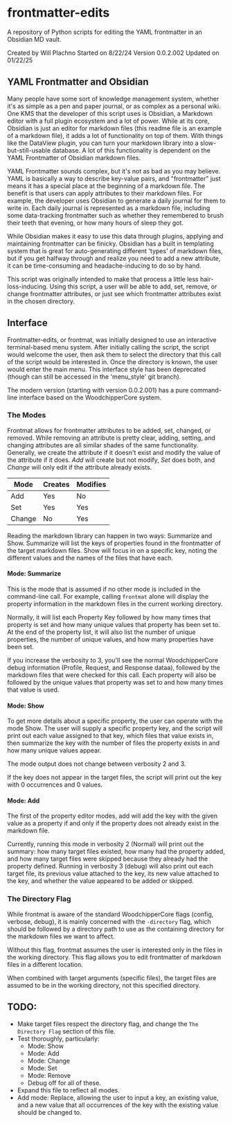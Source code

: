 # frontmatter-edits
A repository of Python scripts for editing the YAML frontmatter in an Obsidian MD vault.

Created by Will Plachno
Started on 8/22/24
Version 0.0.2.002
Updated on 01/22/25

## YAML Frontmatter and Obsidian

Many people have some sort of knowledge management system, whether it's as simple as a pen and paper journal, or as complex as a personal wiki. One KMS that the developer of this script uses is Obsidian, a Markdown editor with a full plugin ecosystem and a lot of power. While at its core, Obsidian is just an editor for markdown files (this readme file is an example of a markdown file), it adds a lot of functionality on top of them. With things like the DataView plugin, you can turn your markdown library into a slow-but-still-usable database. A lot of this functionality is dependent on the YAML Frontmatter of Obsidian markdown files.

YAML Frontmatter sounds complex, but it's not as bad as you may believe. YAML is basically a way to describe key-value pairs, and "frontmatter" just means it has a special place at the beginning of a markdown file. The benefit is that users can apply attributes to their markdown files. For example, the developer uses Obsidian to generate a daily journal for them to write in. Each daily journal is represented as a markdown file, including some data-tracking frontmatter such as whether they remembered to brush their teeth that evening, or how many hours of sleep they got.

While Obsidian makes it easy to use this data through plugins, applying and maintaining frontmatter can be finicky. Obsidian has a built in templating system that is great for auto-generating different 'types' of markdown files, but if you get halfway through and realize you need to add a new attribute, it can be time-consuming and headache-inducing to do so by hand. 

This script was originally intended to make that process a little less hair-loss-inducing. Using this script, a user will be able to add, set, remove, or change frontmatter attributes, or just see which frontmatter attributes exist in the chosen directory. 

## Interface

Frontmatter-edits, or frontmat, was initially designed to use an interactive terminal-based menu system. After initially calling the script, the script would welcome the user, then ask them to select the directory that this call of the script would be interested in. Once the directory is known, the user would enter the main menu. This interface style has been deprecated (though can still be accessed in the 'menu_style' git branch). 

The modern version (starting with version 0.0.2.001) has a pure command-line interface based on the WoodchipperCore system. 

### The Modes

Frontmat allows for frontmatter attributes to be added, set, changed, or removed. While removing an attribute is pretty clear, adding, setting, and changing attributes are all similar shades of the same functionality. Generally, we create the attribute if it doesn't exist and modify the value of the attribute if it does. *Add* will create but not modify, *Set* does both, and *Change* will only edit if the attribute already exists. 

| Mode     | Creates | Modifies |
|----------|---------|----------|
| Add      | Yes     | No       |
| Set      | Yes     | Yes      |
| Change   | No      | Yes      |

Reading the markdown library can happen in two ways: Summarize and Show. Summarize will list the keys of properties found in the frontmatter of the target markdown files. Show will focus in on a specific key, noting the different values and the names of the files that have each.

#### Mode: Summarize

This is the mode that is assumed if no other mode is included in the command-line call. For example, calling `frontmat` alone will display the property information in the markdown files in the current working directory. 

Normally, it will list each Property Key followed by how many times that property is set and how many unique values that property has been set to. At the end of the property list, it will also list the number of unique properties, the number of unique values, and how many properties have been set.

If you increase the verbosity to 3, you'll see the normal WoodchipperCore debug information (Profile, Request, and Response dataa), followed by the markdown files that were checked for this call. Each property will also be followed by the unique values that property was set to and how many times that value is used.

#### Mode: Show

To get more details about a specific property, the user can operate with the mode Show. The user will supply a specific property key, and the script will print out each value assigned to that key, which files that value exists in, then summarize the key with the number of files the property exists in and how many unique values appear. 

The mode output does not change between verbosity 2 and 3. 

If the key does not appear in the target files, the script will print out the key with 0 occurrences and 0 values. 

#### Mode: Add

The first of the property editor modes, add will add the key with the given value as a property if and only if the property does not already exist in the markdown file. 

Currently, running this mode in verbosity 2 (Normal) will print out the summary: how many target files existed, how many had the property added, and how many target files were skipped because they already had the property defined. Running in verbosity 3 (debug) will also print out each target file, its previous value attached to the key, its new value attached to the key, and whether the value appeared to be added or skipped. 

### The Directory Flag

While frontmat is aware of the standard WoodchipperCore flags (config, verbose, debug), it is mainly concerned with the `-directory` flag, which should be followed by a directory path to use as the containing directory for the markdown files we want to affect. 

Without this flag, frontmat assumes the user is interested only in the files in the working directory. This flag allows you to edit frontmatter of markdown files in a different location. 

When combined with target arguments (specific files), the target files are assumed to be in the working directory, not this specified directory. 

## TODO:

- Make target files respect the directory flag, and change the `The Directory Flag` section of this file.
- Test thoroughly, particularly:
  - Mode: Show
  - Mode: Add
  - Mode: Change
  - Mode: Set
  - Mode: Remove
  - Debug off for all of these.
- Expand this file to reflect all modes.
- Add mode: Replace, allowing the user to input a key, an existing value, and a new value that all occurrences of the key with the existing value should be changed to.


